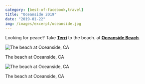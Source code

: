```yaml
---
category: [best-of-facebook,travel]
title: "Oceanside 2019"
date: "2019-01-22"
img: /images/excerpt/oceanside.jpg
---
```


Looking for peace? Take [**Terri**](https://www.facebook.com/terri.mcguire?__cft__[0]=AZUtB-YTJsTKwnz-QjWWYltD-eHEIPEKMCg56Z0VQHEC_yso-VjcnkVFg03rgqsL8k9PtCkNtLECBPBPfX2LvKoej3V6M18aN4U99oLJE3Y_sj7SsaYefJKHQ4PhcZBpA1L4IQoQJeiXf8tQiLWfWvG6FXAlMaOJAwJSSGL5uVzRXQ&__tn__=-]K-R) to the beach. at **[Oceanside Beach](https://www.facebook.com/pages/Oceanside-Beach/216698878754568?__cft__[0]=AZUtB-YTJsTKwnz-QjWWYltD-eHEIPEKMCg56Z0VQHEC_yso-VjcnkVFg03rgqsL8k9PtCkNtLECBPBPfX2LvKoej3V6M18aN4U99oLJE3Y_sj7SsaYefJKHQ4PhcZBpA1L4IQoQJeiXf8tQiLWfWvG6FXAlMaOJAwJSSGL5uVzRXQ&__tn__=kC%2CP-R)**.


![The beach at Oceanside, CA](/images/50343501_10218057890065978_2121748259796942848_n-1.jpg)

The beach at Oceanside, CA

![The beach at Oceanside, CA](/images/50565908_10218057889745970_3862150702709080064_n-1.jpg)

The beach at Oceanside, CA
